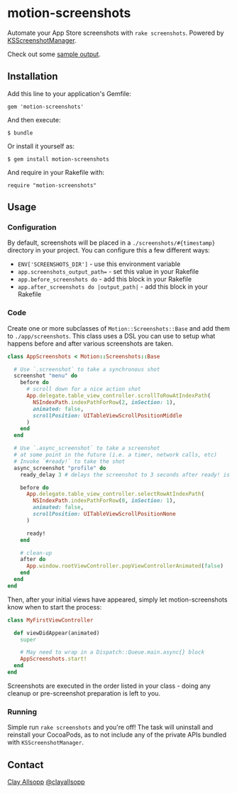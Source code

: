 # motion-screenshots

Automate your App Store screenshots with `rake screenshots`. Powered by [KSScreenshotManager](https://github.com/ksuther/KSScreenshotManager).

Check out some [sample output](https://github.com/usepropeller/motion-screenshots/tree/master/sample/screenshots/1389485329).

## Installation

Add this line to your application's Gemfile:

    gem 'motion-screenshots'

And then execute:

    $ bundle

Or install it yourself as:

    $ gem install motion-screenshots
    
And require in your Rakefile with:

    require "motion-screenshots"

## Usage

### Configuration

By default, screenshots will be placed in a `./screenshots/#{timestamp}` directory in your project. You can configure this a few different ways:

- `ENV['SCREENSHOTS_DIR']` - use this environment variable
- `app.screenshots_output_path=` - set this value in your Rakefile
- `app.before_screenshots do` - add this block in your Rakefile
- `app.after_screenshots do |output_path|` - add this block in your Rakefile

### Code

Create one or more subclasses of `Motion::Screenshots::Base` and add them to `./app/screenshots`. This class uses a DSL you can use to setup what happens before and after various screenshots are taken.

```ruby
class AppScreenshots < Motion::Screenshots::Base

  # Use `.screenshot` to take a synchronous shot
  screenshot "menu" do
    before do
      # scroll down for a nice action shot
      App.delegate.table_view_controller.scrollToRowAtIndexPath(
        NSIndexPath.indexPathForRow(2, inSection: 1),
        animated: false,
        scrollPosition: UITableViewScrollPositionMiddle
      )
    end
  end

  # Use `.async_screenshot` to take a screenshot
  # at some point in the future (i.e. a timer, network calls, etc)
  # Invoke `#ready!` to take the shot
  async_screenshot "profile" do
    ready_delay 3 # delays the screenshot to 3 seconds after ready! is called

    before do
      App.delegate.table_view_controller.selectRowAtIndexPath(
        NSIndexPath.indexPathForRow(0, inSection: 1),
        animated: false,
        scrollPosition: UITableViewScrollPositionNone
      )

      ready!
    end

    # clean-up
    after do
      App.window.rootViewController.popViewControllerAnimated(false)
    end
  end
end
```

Then, after your initial views have appeared, simply let motion-screenshots know when to start the process:

```ruby
class MyFirstViewController

  def viewDidAppear(animated)
    super

    # May need to wrap in a Dispatch::Queue.main.async{} block
    AppScreenshots.start!
  end
end
```

Screenshots are executed in the order listed in your class - doing any cleanup or pre-screenshot preparation is left to you.

### Running

Simple run `rake screenshots` and you're off! The task will uninstall and reinstall your CocoaPods, as to not include any of the private APIs bundled with `KSScreenshotManager`.

## Contact

[Clay Allsopp](http://clayallsopp.com/)
[@clayallsopp](https://twitter.com/clayallsopp)
